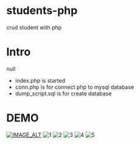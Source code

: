 # students-php
crud student with php

# Intro
null
- index.php is started 
- conn.php is for connect php to mysql database
- dump_script.sql is for create database

# DEMO

[![IMAGE_ALT](https://w7.pngwing.com/pngs/515/163/png-transparent-hypermedia-others-miscellaneous-text-logo-thumbnail.png)](https://youtu.be/hAKdTTi-aJQ)
![1](https://cdn.discordapp.com/attachments/1067458504014708767/1088139334487638187/student-1.png)
![2](https://cdn.discordapp.com/attachments/1067458504014708767/1088139335120994364/student-2.png)
![3](https://cdn.discordapp.com/attachments/1067458504014708767/1088139336291205193/student-4.png)
![4](https://cdn.discordapp.com/attachments/1067458504014708767/1088139335645270108/student-3.png)
![5](https://cdn.discordapp.com/attachments/1067458504014708767/1088139337364930610/student-6.png)
